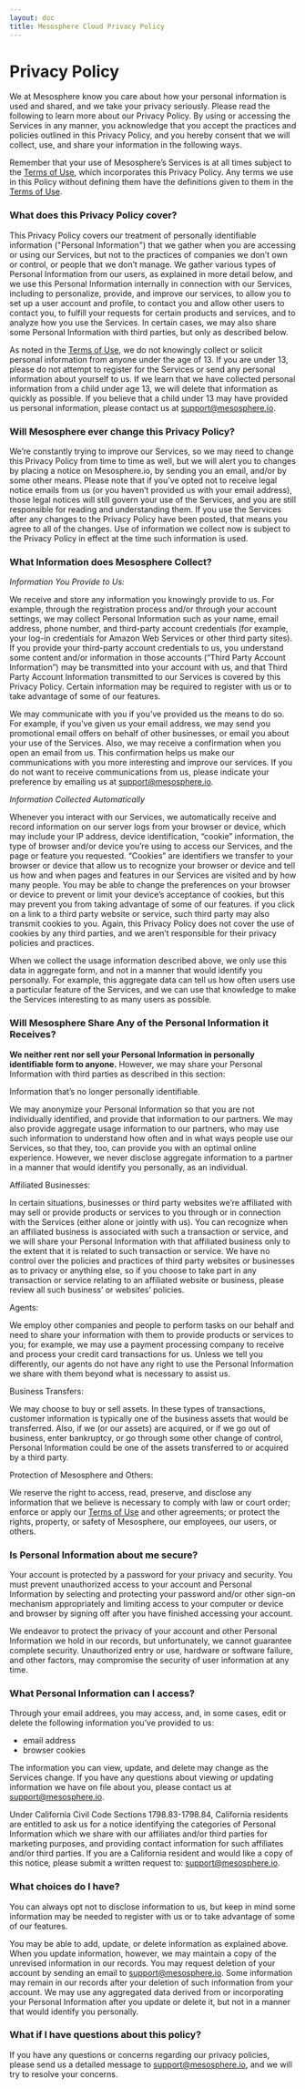 ```yaml
---
layout: doc
title: Mesosphere Cloud Privacy Policy
---
```


# Privacy Policy


We at Mesosphere know you care about how your personal information is used and shared, and we take your privacy seriously.  Please read the following to learn more about our Privacy Policy.  By using or accessing the Services in any manner, you acknowledge that you accept the practices and policies outlined in this Privacy Policy, and you hereby consent that we will collect, use, and share your information in the following ways.

Remember that your use of Mesosphere’s Services is at all times subject to the <a href="/getting-started/terms">Terms of Use</a>, which incorporates this Privacy Policy.  Any terms we use in this Policy without defining them have the definitions given to them in the <a href="/getting-started/terms">Terms of Use</a>.</p>

### What does this Privacy Policy cover?

This Privacy Policy covers our treatment of personally identifiable information ("Personal Information") that we gather when you are accessing or using our Services, but not to the practices of companies we don’t own or control, or people that we don’t manage.  We gather various types of Personal Information from our users, as explained in more detail below, and we use this Personal Information internally in connection with our Services, including to personalize, provide, and improve our services, to allow you to set up a user account and profile, to contact you and allow other users to contact you, to fulfill your requests for certain products and services, and to analyze how you use the Services. In certain cases, we may also share some Personal Information with third parties, but only as described below.

As noted in the <a href="/getting-started/terms">Terms of Use</a>, we do not knowingly collect or solicit personal information from anyone under the age of 13. If you are under 13, please do not attempt to register for the Services or send any personal information about yourself to us. If we learn that we have collected personal information from a child under age 13, we will delete that information as quickly as possible. If you believe that a child under 13 may have provided us personal information, please contact us at <a href="mailto:support@mesosphere.io">support@mesosphere.io</a>.

### Will Mesosphere ever change this Privacy Policy?

We’re constantly trying to improve our Services, so we may need to change this Privacy Policy from time to time as well, but we will alert you to changes by placing a notice on Mesosphere.io, by sending you an email, and/or by some other means. Please note that if you’ve opted not to receive legal notice emails from us (or you haven’t provided us with your email address), those legal notices will still govern your use of the Services, and you are still responsible for reading and understanding them.  If you use the Services after any changes to the Privacy Policy have been posted, that means you agree to all of the changes.  Use of information we collect now is subject to the Privacy Policy in effect at the time such information is used.

### What Information does Mesosphere Collect?

<em>Information You Provide to Us:</em>

We receive and store any information you knowingly provide to us.  For example, through the registration process and/or through your account settings, we may collect Personal Information such as your name, email address, phone number, and third-party account credentials (for example, your log-in credentials for Amazon Web Services or other third party sites). If you provide your third-party account credentials to us, you understand some content and/or information in those accounts (“Third Party Account Information”) may be transmitted into your account with us, and that Third Party Account Information transmitted to our Services is covered by this Privacy Policy. Certain information may be required to register with us or to take advantage of some of our features.

We may communicate with you if you’ve provided us the means to do so. For example, if you’ve given us your email address, we may send you promotional email offers on behalf of other businesses, or email you about your use of the Services.  Also, we may receive a confirmation when you open an email from us. This confirmation helps us make our communications with you more interesting and improve our services. If you do not want to receive communications from us, please indicate your preference by emailing us at <a href="mailto:support@mesosphere.io">support@mesosphere.io</a>.


<em>Information Collected Automatically</em>

Whenever you interact with our Services, we automatically receive and record information on our server logs from your browser or device, which may include your IP address, device identification, “cookie” information, the type of browser and/or device you’re using to access our Services, and the page or feature you requested. “Cookies” are identifiers we transfer to your browser or device that allow us to recognize your browser or device and tell us how and when pages and features in our Services are visited and by how many people.  You may be able to change the preferences on your browser or device to prevent or limit your device’s acceptance of cookies, but this may prevent you from taking advantage of some of our features.  if you click on a link to a third party website or service, such third party may also transmit cookies to you.  Again, this Privacy Policy does not cover the use of cookies by any third parties, and we aren’t responsible for their privacy policies and practices.

When we collect the usage information described above, we only use this data in aggregate form, and not in a manner that would identify you personally.  For example, this aggregate data can tell us how often users use a particular feature of the Services, and we can use that knowledge to make the Services interesting to as many users as possible.


### Will Mesosphere Share Any of the Personal Information it Receives?

<strong>We neither rent nor sell your Personal Information in personally identifiable form to anyone.</strong>  However, we may share your Personal Information with third parties as described in this section:


<dt>Information that’s no longer personally identifiable.</dt>

We may anonymize your Personal Information so that you are not individually identified, and provide that information to our partners. We may also provide aggregate usage information to our partners, who may use such information to understand how often and in what ways people use our Services, so that they, too, can provide you with an optimal online experience. However, we never disclose aggregate information to a partner in a manner that would identify you personally, as an individual.

<dt>Affiliated Businesses:</dt>

In certain situations, businesses or third party websites we’re affiliated with may sell or provide products or services to you through or in connection with the Services (either alone or jointly with us).  You can recognize when an affiliated business is associated with such a transaction or service, and we will share your Personal Information with that affiliated business only to the extent that it is related to such transaction or service. We have no control over the policies and practices of third party websites or businesses as to privacy or anything else, so if you choose to take part in any transaction or service relating to an affiliated website or business, please review all such business’ or websites’ policies.

<dt>Agents:</dt>

We employ other companies and people to perform tasks on our behalf and need to share your information with them to provide products or services to you; for example, we may use a payment processing company to receive and process your credit card transactions for us. Unless we tell you differently, our agents do not have any right to use the Personal Information we share with them beyond what is necessary to assist us.

<dt>Business Transfers:</dt>

We may choose to buy or sell assets.  In these types of transactions, customer information is typically one of the business assets that would be transferred.  Also, if we (or our assets) are acquired, or if we go out of business, enter bankruptcy, or go through some other change of control, Personal Information could be one of the assets transferred to or acquired by a third party.

<dt>Protection of Mesosphere and Others:</dt>

We reserve the right to access, read, preserve, and disclose any information that we believe is necessary to comply with law or court order; enforce or apply our <a href="/getting-started/terms">Terms of Use</a> and other agreements; or protect the rights, property, or safety of Mesosphere, our employees, our users, or others.

### Is Personal Information about me secure?

Your account is protected by a password for your privacy and security.  You must prevent unauthorized access to your account and Personal Information by selecting and protecting your password and/or other sign-on mechanism appropriately and limiting access to your computer or device and browser by signing off after you have finished accessing your account.

We endeavor to protect the privacy of your account and other Personal Information we hold in our records, but unfortunately, we cannot guarantee complete security.  Unauthorized entry or use, hardware or software failure, and other factors, may compromise the security of user information at any time.

### What Personal Information can I access?

Through your email addrees, you may access, and, in some cases, edit or delete the following information you’ve provided to us:

<ul>
  <li>email address</li>
  <li>browser cookies</li>
</ul>

The information you can view, update, and delete may change as the Services change.  If you have any questions about viewing or updating information we have on file about you, please contact us at <a href="mailto:support@mesosphere.io">support@mesosphere.io</a>.

Under California Civil Code Sections 1798.83-1798.84, California residents are entitled to ask us for a notice identifying the categories of Personal Information which we share with our affiliates and/or third parties for marketing purposes, and providing contact information for such affiliates and/or third parties. If you are a California resident and would like a copy of this notice, please submit a written request to: <a href="mailto:support@mesosphere.io">support@mesosphere.io</a>.

### What choices do I have?

You can always opt not to disclose information to us, but keep in mind some information may be needed to register with us or to take advantage of some of our features.

You may be able to add, update, or delete information as explained above.  When you update information, however, we may maintain a copy of the unrevised information in our records.  You may request deletion of your account by sending an email to <a href="mailto:support@mesosphere.io">support@mesosphere.io</a>. Some information may remain in our records after your deletion of such information from your account. We may use any aggregated data derived from or incorporating your Personal Information after you update or delete it, but not in a manner that would identify you personally.


### What if I have questions about this policy?


If you have any questions or concerns regarding our privacy policies, please send us a detailed message to <a href="mailto:support@mesosphere.io">support@mesosphere.io</a>, and we will try to resolve your concerns.
